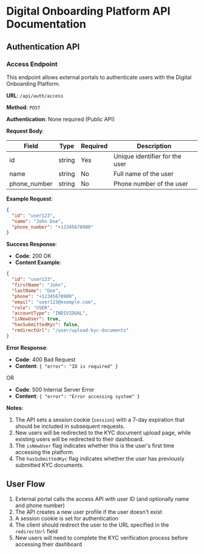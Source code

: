 # Digital Onboarding Platform API Documentation

## Authentication API

### Access Endpoint

This endpoint allows external portals to authenticate users with the Digital Onboarding Platform.

**URL**: `/api/auth/access`

**Method**: `POST`

**Authentication**: None required (Public API)

**Request Body**:

| Field | Type | Required | Description |
|-------|------|----------|-------------|
| id | string | Yes | Unique identifier for the user |
| name | string | No | Full name of the user |
| phone_number | string | No | Phone number of the user |

**Example Request**:

```json
{
  "id": "user123",
  "name": "John Doe",
  "phone_number": "+12345678900"
}
```

**Success Response**:

- **Code**: 200 OK
- **Content Example**:

```json
{
  "id": "user123",
  "firstName": "John",
  "lastName": "Doe",
  "phone": "+12345678900",
  "email": "user123@example.com",
  "role": "USER",
  "accountType": "INDIVIDUAL",
  "isNewUser": true,
  "hasSubmittedKyc": false,
  "redirectUrl": "/user/upload-kyc-documents"
}
```

**Error Response**:

- **Code**: 400 Bad Request
- **Content**: `{ "error": "ID is required" }`

OR

- **Code**: 500 Internal Server Error
- **Content**: `{ "error": "Error accessing system" }`

**Notes**:

1. The API sets a session cookie (`session`) with a 7-day expiration that should be included in subsequent requests.
2. New users will be redirected to the KYC document upload page, while existing users will be redirected to their dashboard.
3. The `isNewUser` flag indicates whether this is the user's first time accessing the platform.
4. The `hasSubmittedKyc` flag indicates whether the user has previously submitted KYC documents.

## User Flow

1. External portal calls the access API with user ID (and optionally name and phone number)
2. The API creates a new user profile if the user doesn't exist
3. A session cookie is set for authentication
4. The client should redirect the user to the URL specified in the `redirectUrl` field
5. New users will need to complete the KYC verification process before accessing their dashboard
